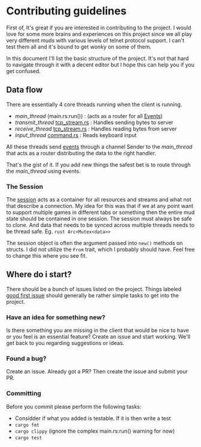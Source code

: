 # Contributing guidelines

First of, It's great if you are interested in contributing to the project. I
would love for some more brains and experiences on this project since we all
play very different muds with various levels of telnet protocol support. I
can't test them all and it's bound to get wonky on some of them.

In this document I'll list the basic structure of the project. It's not that
hard to navigate through it with a decent editor but I hope this can help you
if you get confused.

## Data flow
There are essentially 4 core threads running when the client is running.

- *main_thread* (main.rs:run())                           : (acts as a router for all [Events](src/event.rs))
- *transmit_thread* [tcp_stream.rs](src/tcp_stream.rs)    : Handles sending bytes to server
- *receive_thread* [tcp_stream.rs](src/tcp_stream.rs)     : Handles reading bytes from server
- *input_thread* [command.rs](rsc/command.rs)             : Reads keyboard input

All these threads send [events](src/event.rs) through a channel Sender to the
*main_thread* that acts as a router distributing the data to the right handler.

That's the gist of it. If you add new things the safest bet is to route through the *main_thread* using events.

### The Session
The [session](src/session.rs) acts as a container for all
resources and streams and what not that describe a connection. My idea for this
was that if we at any point want to support multiple games in different tabs or
something then the entire mud state should be contained in one session.  The
session must always be safe to clone. And data that needs to be synced across
multiple threads needs to be thread safe. Eg. `rust Arc<Mutex<data>>`

The session object is often the argument passed into `new()` methods on
structs. I did not utilize the `From` trait, which I probably should have. Feel
free to change this where you see fit.

## Where do i start?
There should be a bunch of issues listed on the project. Things labeled
[good first issue](https://github.com/LiquidityC/Blightmud/labels/good%20first%20issue)
should generally be rather simple tasks to get into the project.

### Have an idea for something new?
Is there something you are missing in the client that would be nice to have or
you feel is an essential feature?  Create an issue and start working. We'll get
back to you regarding suggestions or ideas.

### Found a bug?
Create an issue. Already got a PR? Then create the issue and submit your PR.

### Committing
Before you commit please perform the following tasks:

- Considder if what you added is testable. If it is then write a test
- `cargo fmt`
- `cargo clippy` (ignore the complex main.rs:run() warning for now)
- `cargo test`
